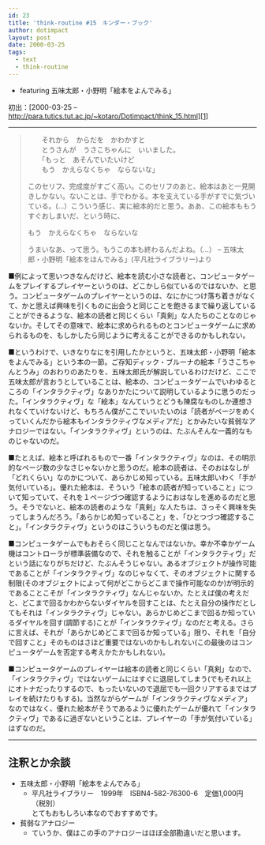 ```yaml
---
id: 23
title: 'think-routine #15　キンダー・ブック'
author: dotimpact
layout: post
date: 2000-03-25
tags:
  - text
  - think-routine
---
```

  * featuring 五味太郎・小野明「絵本をよんでみる」

初出：[2000-03-25 &#8211; http://para.tutics.tut.ac.jp/~kotaro/Dotimpact/think_15.html][1]

<!--more-->

* * *

> 　　それから　からだを　かわかすと  
> 　　とうさんが　うさこちゃんに　いいました。  
> 　　「もっと　あそんでいたいけど  
> 　　もう　かえらなくちゃ　ならないな」 
> 
> このセリフ、完成度がすごく高い。このセリフのあと、絵本はあと一見開きしかない。ないことは、手でわかる。本を支えている手がすでに気づいている。(…）こういう感じ、実に絵本的だと思う。ああ、この絵本ももうすぐおしまいだ、という時に、
> 
> もう　かえらなくちゃ　ならないな
> 
> うまいなあ、って思う。もうこの本も終わるんだよね。（…） &#8211; 五味太郎・小野明「絵本をほんでみる」(平凡社ライブラリー)より

■例によって思いつきなんだけど、絵本を読む小さな読者と、コンピュータゲームをプレイするプレイヤーというのは、どこかしら似ているのではないか、と思う。コンピュータゲームのプレイヤーというのは、なにかにつけ落ち着きがなくて、かと思えば興味を引くものに出会うと同じことを飽きるまで繰り返していることができるような、絵本の読者と同じくらい「真剣」な人たちのことなのじゃないか。そしてその意味で、絵本に求められるものとコンピュータゲームに求められるものを、もしかしたら同じように考えることができるのかもしれない。

■というわけで、いきなりなにを引用したかというと、五味太郎・小野明「絵本をよんでみる」という本の一節。ご存知ディック・ブルーナの絵本「うさこちゃんとうみ」のおわりのあたりを、五味太郎氏が解説しているわけだけど、ここで五味太郎が言おうとしていることは、絵本の、コンピュータゲームでいわゆるところの「インタラクティヴ」なありかたについて説明しているように思うのだった。「インタラクティヴ」な「絵本」なんていうとどうも陳腐なものしか連想されなくていけないけど、もちろん僕がここでいいたいのは「読者がページをめくっていくんだから絵本もインタラクティヴなメディアだ」とかみたいな貧弱なアナロジーではない。「インタラクティヴ」というのは、たぶんそんな一義的なものじゃないのだ。

■たとえば、絵本と呼ばれるもので一番「インタラクティヴ」なのは、その明示的なページ数の少なさじゃないかと思うのだ。絵本の読者は、そのおはなしが「どれくらい」なのかについて、あらかじめ知っている。五味太郎いわく「手が気付いている」。優れた絵本は、そういう「絵本の読者が知っていること」について知っていて、それを１ページづつ確認するようにおはなしを進めるのだと思う。そうでないと、絵本の読者のような「真剣」な人たちは、さっそく興味を失ってしまうんだろう。「あらかじめ知っていること」を、「ひとつづつ確認すること」。「インタラクティヴ」というのはこういうものだと僕は思う。

■コンピュータゲームでもおそらく同じことなんではないか。幸か不幸かゲーム機はコントローラが標準装備なので、それを触ることが「インタラクティヴ」だという話になりがちだけど、たぶんそうじゃない。あるオブジェクトが操作可能であることが「インタラクティヴ」なのじゃなくて、そのオブジェクトに関する制限(そのオブジェクトによって何がどこからどこまで操作可能なのか)が明示的であることこそが「インタラクティヴ」なんじゃないか。たとえば僕の考えだと、どこまで回るかわからないダイヤルを回すことは、たとえ自分の操作だとしてもそれは「インタラクティヴ」じゃない。あらかじめどこまで回るか知っているダイヤルを回す(調節する)ことが「インタラクティヴ」なのだと考える。さらに言えば、それが「あらかじめどこまで回るか知っている」限り、それを「自分で回すこと」そのものはさほど重要ではないのかもしれない(この最後のはコンピュータゲームを否定する考えかたかもしれない)。

■コンピュータゲームのプレイヤーは絵本の読者と同じくらい「真剣」なので、「インタラクティヴ」ではないゲームにはすぐに退屈してしまう(でもそれ以上にオトナだったりするので、もったいないので退屈でも一回クリアするまではプレイを続けたりもする)。当然ながらゲームが「インタラクティヴなメディア」なのではなく、優れた絵本がそうであるように優れたゲームが優れて「インタラクティヴ」であるに過ぎないということは、プレイヤーの「手が気付いている」はずなのだ。

* * *

## 注釈とか余談

  * 五味太郎・小野明「絵本をよんでみる」 
      * 平凡社ライブラリー　1999年　ISBN4-582-76300-6　定価1,000円（税別）  
        とてもおもしろい本なのでおすすめです。
  * 貧弱なアナロジー 
      * ていうか、僕はこの手のアナロジーはほぼ全部勘違いだと思います。

 [1]: http://web.archive.org/web/*/http://para.tutics.tut.ac.jp/~kotaro/Dotimpact/think_15.html
